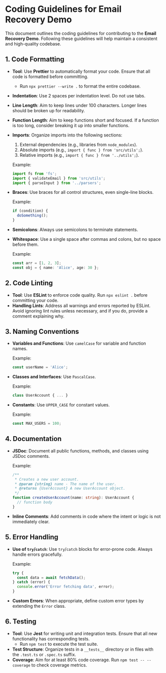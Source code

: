 # Coding Guidelines for Email Recovery Demo

This document outlines the coding guidelines for contributing to the **Email Recovery Demo**. Following these guidelines will help maintain a consistent and high-quality codebase.

## 1. Code Formatting

- **Tool**: Use **Prettier** to automatically format your code. Ensure that all code is formatted before committing.
  - Run `npx prettier --write .` to format the entire codebase.
- **Indentation**: Use 2 spaces per indentation level. Do not use tabs.
- **Line Length**: Aim to keep lines under 100 characters. Longer lines should be broken up for readability.
- **Function Length**: Aim to keep functions short and focused. If a function is too long, consider breaking it up into smaller functions.
- **Imports**: Organize imports into the following sections:
  1. External dependencies (e.g., libraries from `node_modules`).
  2. Absolute imports (e.g., `import { func } from 'src/utils';`).
  3. Relative imports (e.g., `import { func } from '../utils';`).

  Example:
  ```ts
  import fs from 'fs';
  import { validateEmail } from 'src/utils';
  import { parseInput } from '../parsers';
  ```
- **Braces**: Use braces for all control structures, even single-line blocks.

  Example:
  ```ts
  if (condition) {
    doSomething();
  }
  ```

- **Semicolons**: Always use semicolons to terminate statements.
- **Whitespace**: Use a single space after commas and colons, but no space before them.

  Example:
  ```ts
  const arr = [1, 2, 3];
  const obj = { name: 'Alice', age: 30 };
  ```

## 2. Code Linting

- **Tool**: Use **ESLint** to enforce code quality. Run `npx eslint .` before committing your code.
- **Handling Lints**: Address all warnings and errors reported by ESLint. Avoid ignoring lint rules unless necessary, and if you do, provide a comment explaining why.

## 3. Naming Conventions

- **Variables and Functions**: Use `camelCase` for variable and function names.

  Example: 
  ```ts
  const userName = 'Alice';
  ```
- **Classes and Interfaces**: Use `PascalCase`.

  Example: 
  ```ts
  class UserAccount { ... }
  ```

- **Constants**: Use `UPPER_CASE` for constant values.

  Example: 
  ```ts
  const MAX_USERS = 100;
  ```

## 4. Documentation

- **JSDoc**: Document all public functions, methods, and classes using JSDoc comments.

  Example:
  ```ts
  /**
   * Creates a new user account.
   * @param {string} name - The name of the user.
   * @returns {UserAccount} A new UserAccount object.
   */
  function createUserAccount(name: string): UserAccount {
    // function body
  }
  ```

- **Inline Comments**: Add comments in code where the intent or logic is not immediately clear.

## 5. Error Handling

- **Use of `try`/`catch`**: Use `try`/`catch` blocks for error-prone code. Always handle errors gracefully.

  Example:
  ```ts
  try {
    const data = await fetchData();
  } catch (error) {
    console.error('Error fetching data', error);
  }
  ```

- **Custom Errors**: When appropriate, define custom error types by extending the `Error` class.

## 6. Testing

- **Tool**: Use **Jest** for writing unit and integration tests. Ensure that all new functionality has corresponding tests.
  - Run `npm test` to execute the test suite.
- **Test Structure**: Organize tests in a `__tests__` directory or in files with the `.test.ts` or `.spec.ts` suffix.
- **Coverage**: Aim for at least 80% code coverage. Run `npm test -- --coverage` to check coverage metrics.

